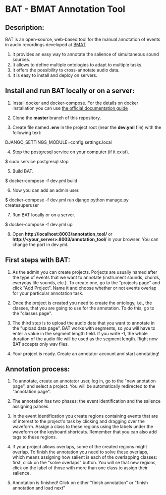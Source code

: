 BAT - BMAT Annotation Tool
==========

Description:
--------------

BAT is an open-source, web-based tool for the manual annotation of events in audio recordings developed at [BMAT](http://www.bmat.com)

1. It provides an easy way to annotate the salience of simultaneous sound sources.
2. It allows to define multiple ontologies to adapt to multiple tasks.
3. It offers the possibility to cross-annotate audio data. 
4. It is easy to install and deploy on servers.

Install and run BAT locally or on a server:
--------------

1. Install docker and docker-compose. For the details on docker installation you can use [the official documentation guide](https://docs.docker.com/engine/installation/linux/ubuntulinux/)


2. Clone the **master** branch of this repository.


3. Create file named **.env** in the project root (near the **dev.yml** file) with the following text:

<addr> DJANGO_SETTINGS_MODULE=config.settings.local

4. Stop the postgresql service on your computer (if it exist).

<addr> $ sudo service postgresql stop

5. Build BAT.

<addr> $ docker-compose -f dev.yml build
    
6. Now you can add an admin user.

<addr> $ docker-compose -f dev.yml run django python manage.py createsuperuser

7. Run BAT locally or on a server.

<addr> $ docker-compose -f dev.yml up



8. Open **http://localhost:8003/annotation_tool/** or **http://<your_server>:8003/annotation_tool/** in your browser. You can change the port in dev.yml.

First steps with BAT:
--------------

1. As the admin you can create projects. Porjects are usually named after the type of events that we want to annotate (instrument sounds, chords, everyday life sounds, etc.). To create one, go to the "projects page" and click "Add Project". Name it and choose whether or not events overlap for your particular annotation task.

2. Once the project is created you need to create the ontology, i.e., the classes, that you are going to use for the annotation. To do this, go to the "classes page". 

3. The third step is to upload the audio data that you want to annotate in the "upload data page". BAT works with segments, so you will have to enter a value in the segment length field. If you write -1, the whole duration of the audio file will be used as the segment length. Right now BAT accepts only wav files. 

4. Your project is ready. Create an annotator account and start annotating!

Annotation process:
--------------

1. To annotate, create an annotator user, log in, go to the "new anotation page", and select a project. You will be automatically redirected to the "annotation page".

2. The annotation has two phases: the event identification and the salience assigning pahses.

3. In the event identification you create regions containing events that are of interest to the project's task by clicking and dragging over the waveform. Assign a class to these regions using the labels under the waveform or the keyboard shortcuts. Remember that you can also add tags to these regions.

4. If your project allows overlaps, some of the created regions might overlap. To finish the annotation you need to solve these overlaps, which means assigning how salient is each of the overlapping classes: first, click on the "solve overlaps" button. You will se that new regions, click on the label of those with more than one class to assign their salience.

5. Annotation is finished! Click on either "finish annotation" or "finish annotation and load next"

